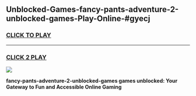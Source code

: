 
## Unblocked-Games-fancy-pants-adventure-2-unblocked-games-Play-Online-#gyecj
<h3>
<a href="https://premium.freeplayer.one?title=fancy-pants-adventure-2-unblocked-games&ref=27F">CLICK TO PLAY</a></h3>
<hr>

<h3>
<a href="https://premium.freeplayer.one?title=fancy-pants-adventure-2-unblocked-games&ref=27F">CLICK 2 PLAY</a>
  
</h3>

<a href="https://premium.freeplayer.one?title=fancy-pants-adventure-2-unblocked-games&ref=27F"><img src="https://clearcache.store/games.png"></a>


**fancy-pants-adventure-2-unblocked-games games unblocked: Your Gateway to Fun and Accessible Online Gaming**
